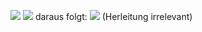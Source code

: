 ![](Pasted%20image%2020241029083341.png)
![](Pasted%20image%2020241029083351.png)
daraus folgt:
![](Pasted%20image%2020241029083419.png)
(Herleitung irrelevant)